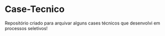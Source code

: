 # Case-Tecnico
Repositório criado para arquivar alguns cases técnicos que desenvolvi em processos seletivos! 
